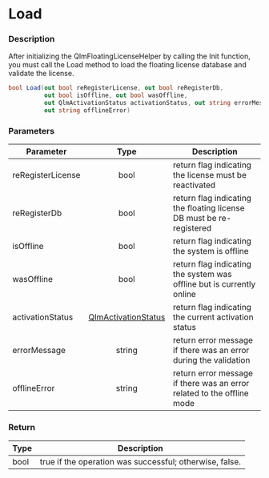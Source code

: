 # Load

### Description

After initializing the QlmFloatingLicenseHelper by calling the Init function, you must call the Load method to load the floating license database and validate the license.

```c#
bool Load(out bool reRegisterLicense, out bool reRegisterDb, 
          out bool isOffline, out bool wasOffline,
          out QlmActivationStatus activationStatus, out string errorMessage, 
          out string offlineError)
```

### Parameters

| Parameter         |                                      Type                                     | Description                                                            |
| ----------------- | :---------------------------------------------------------------------------: | ---------------------------------------------------------------------- |
| reRegisterLicense |                                      bool                                     | return flag indicating the license must be reactivated                 |
| reRegisterDb      |                                      bool                                     | return flag indicating the floating license DB must be re-registered   |
| isOffline         |                                      bool                                     | return flag indicating the system is offline                           |
| wasOffline        |                                      bool                                     | return flag indicating the system was offline but is currently online  |
| activationStatus  | [QlmActivationStatus](https://soraco.readme.io/reference/qlmactivationstatus) | return flag indicating the current activation status                   |
| errorMessage      |                                     string                                    | return error message if there was an error during the validation       |
| offlineError      |                                     string                                    | return error message if there was an error related to the offline mode |

### Return

| Type | Description                                             |
| ---- | ------------------------------------------------------- |
| bool | true if the operation was successful; otherwise, false. |
